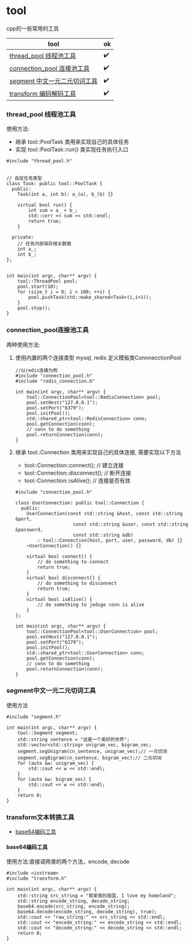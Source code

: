# tool

cpp的一些常用的工具

|tool|ok|
|----|----|
|[thread_pool 线程池工具](#thread_pool线程池工具)| :heavy_check_mark:|
|[connection_pool 连接池工具](#connection_pool连接池工具)|:heavy_check_mark:|
|[segment 中文一元二元切词工具](#segment中文一元二元切词工具)|:heavy_check_mark:|
|[transform 编码解码工具](#transform文本转换工具)|:heavy_check_mark:|

### thread_pool 线程池工具

使用方法:
* 继承 tool::PoolTask 类用来实现自己的具体任务
* 实现 tool::PoolTask::run() 类实现任务执行入口

```
#include "thread_pool.h"


// 自定任务类型
class Task: public tool::PoolTask {
  public:
    Task(int a, int b): a_(a), b_(b) {}

    virtual bool run() {
        int sum = a_ + b_;
        std::cerr << sum << std::endl;
        return true;
    }

  private:
    // 任务内部保存相关数据
    int a_;
    int b_;
};


int main(int argc, char** argv) {
    tool::ThreadPool pool;
    pool.start(10);
    for (size_t i = 0; i < 100; ++i) {
        pool.pushTask(std::make_shared<Task>(i,i+1));
    }
    pool.stop();
}

```

### connection_pool连接池工具

两种使用方法:
1. 使用内置的两个连接类型 mysql, redis 定义模板类ConnnecctionPool
    ```
    //以redis连接为例
    #include "connection_pool.h"
    #include "redis_connection.h"
    
    int main(int argc, char** argv) {
        tool::ConnectionPool<tool::RedisConnection> pool;
        pool.setHost("127.0.0.1");
        pool.setPort("6379");
        pool.initPool();
        std::shared_ptr<tool::RedisConnection> conn;
        pool.getConnection(conn);
        // conn to do something
        pool.returnConnection(conn);
    }
    ```
2. 继承 tool::Connection 类用来实现自己的具体连接, 需要实现以下方法
    * tool::Connection::connect();  // 建立连接
    * tool::Connection::disconnect(); // 断开连接
    * tool::Connection::isAlive(); // 连接是否有效

    ```
    #include "connection_pool.h"
    
    class UserConnection: public tool::Connection {
      public:
        UserConnection(const std::string &host, const std::string &port,
                         const std::string &user, const std::string &password,
                         const std::string &db)
            : tool::Connection(host, port, user, password, db) {}
        ~UserConnection() {}
        
        virtual bool connect() {
            // do something to connect
            return true;
        }
        virtual bool disconnect() {
            // do something to disconnect
            return true;
        }
        virtual bool isAlive() {
            // do something to jeduge conn is alive 
        }
    };
    
    int main(int argc, char** argv) {
        tool::ConnectionPool<tool::UserConnection> pool;
        pool.setHost("127.0.0.1");
        pool.setPort("6379");
        pool.initPool();
        std::shared_ptr<tool::UserConnection> conn;
        pool.getConnection(conn);
        // conn to do something
        pool.returnConnection(conn);
    }
    ```

### segment中文一元二元切词工具

使用方法
```
#include "segment.h"

int main(int argc, char** argv) {
    tool::Segment segment;
    std::string sentence = "这是一个美好的世界";
    std::vector<std::string> unigram_vec, bigram_vec;
    segment.segUnigram(cn_sentence, unigram_vec);// 一元切词
    segment.segBigram(cn_sentence, bigram_vec);// 二元切词
    for (auto &w: unigram_vec) {
        std::cout << w << std::endl;
    }
    for (auto &w: bigram_vec) {
        std::cout << w << std::endl;
    }
    return 0;
}

```

### transform文本转换工具

* [base64编码工具](#base64编码工具)

#### base64编码工具

使用方法:直接调用类的两个方法，encode, decode

```
#include <iostream>
#include "transform.h"

int main(int argc, char** argv) {
    std::string src_string = "我爱我的祖国, I love my homeland";
    std::string encode_string, decode_string;
    base64.encode(src_string, encode_string);
    base64.decode(encode_string, decode_string), true);
    std::cout << "raw_string:" << src_string << std::endl;
    std::cout << "encode_string:" << encode_string << std::endl;
    std::cout << "decode_string:" << decode_string << std::endl;
    return 0;
}
```
